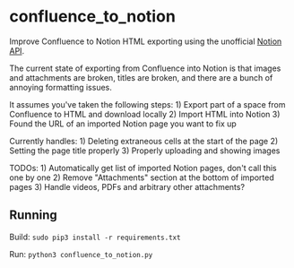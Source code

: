 # confluence_to_notion
Improve Confluence to Notion HTML exporting using the unofficial [Notion API](https://github.com/jamalex/notion-py).

The current state of exporting from Confluence into Notion is that images
and attachments are broken, titles are broken, and there are a bunch of
annoying formatting issues.

It assumes you've taken the following steps:
    1) Export part of a space from Confluence to HTML and download locally
    2) Import HTML into Notion
    3) Found the URL of an imported Notion page you want to fix up

Currently handles:
    1) Deleting extraneous cells at the start of the page
    2) Setting the page title properly
    3) Properly uploading and showing images

TODOs:
    1) Automatically get list of imported Notion pages, don't call this one by one
    2) Remove "Attachments" section at the bottom of imported pages
    3) Handle videos, PDFs and arbitrary other attachments?

## Running

Build:
`sudo pip3 install -r requirements.txt`

Run:
`python3 confluence_to_notion.py`
